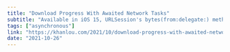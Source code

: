 ```yaml
---
title: "Download Progress With Awaited Network Tasks"
subtitle: "Available in iOS 15, URLSession's bytes(from:delegate:) method retrieves the contents of a given URL and delivers an asynchronous sequence of bytes. In this post, Soroush Khanlou guides how to best use this flexible new API, demonstrating how it can be used to implement download progress feedback."
tags: ["asynchronous"]
link: "https://khanlou.com/2021/10/download-progress-with-awaited-network-tasks/"
date: "2021-10-26"
---
```

